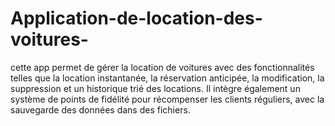 # Application-de-location-des-voitures-
cette app permet de gérer la location de voitures avec des fonctionnalités telles que la location instantanée, la réservation anticipée, la modification, la suppression et un historique trié des locations. Il intègre également un système de points de fidélité pour récompenser les clients réguliers, avec la sauvegarde des données dans des fichiers.
